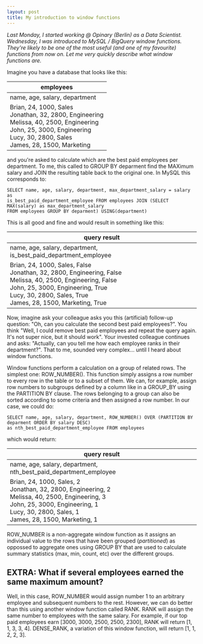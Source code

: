 ```yaml
---
layout: post
title: My introduction to window functions
---
```

*Last Monday, I started working @ Opinary (Berlin) as a Data Scientist. Wednesday, I was introduced
to MySQL / BigQuery window functions. They're likely to be one of the most useful (and one of
my favourite) functions from now on. Let me very quickly describe what window functions are.*

Imagine you have a database that looks like this:

|employees   |
|-------------------    |
|name, age, salary, department |
|Brian, 24, 1000, Sales <br>Jonathan, 32, 2800, Engineering<br>Melissa, 40, 2500, Engineering<br>John, 25, 3000, Engineering<br>Lucy, 30, 2800, Sales<br> James, 28, 1500, Marketing|

and you're asked to calculate which are the best paid employees per department. To me, this called
to GROUP BY deparment find the MAXimum salary and JOIN the resulting table back to the original one.
In MySQL this corresponds to:

```
SELECT name, age, salary, department, max_department_salary = salary as
is_best_paid_department_employee FROM employees JOIN (SELECT MAX(salary) as max_department_salary
FROM employees GROUP BY deparment) USING(department)
```

This is all good and fine and would result in something like this:

|query result|
|-------------------    |
|name, age, salary, department, is_best_paid_department_employee |
|Brian, 24, 1000, Sales, False <br>Jonathan, 32, 2800, Engineering, False <br>Melissa, 40, 2500, Engineering, False <br> John, 25, 3000, Engineering, True<br>Lucy, 30, 2800, Sales, True<br> James, 28, 1500, Marketing, True|

Now, imagine ask your colleague asks you this (artificial) follow-up question: "Oh, can you calculate
the second best paid employees?". You think "Well, I could remove best paid employees and repeat the query again.
It's not super nice, but it should work". Your invested colleague continues and asks:
"Actually, can you tell me how each employee ranks in their department?". That to me, sounded very
complex... until I heard about window functions.

Window functions perform a calculation on a group of related rows. The simplest one: ROW_NUMBER().
This function simply assigns a row number to every row in the table or to a subset of them. We can,
for example, assign row numbers to subgroups defined by a column like in a GROUP_BY using
the PARTITION BY clause. The rows belonging to a group can also be sorted according to some 
criteria and then assigned a row number. In our case, we could do:

```
SELECT name, age, salary, department, ROW_NUMBER() OVER (PARTITION BY deparment ORDER BY salary DESC)
as nth_best_paid_department_employee FROM employees
```

which would return:

|query result|
|-------------------    |
|name, age, salary, department, nth_best_paid_department_employee |
|Brian, 24, 1000, Sales, 2<br>Jonathan, 32, 2800, Engineering, 2<br>Melissa, 40, 2500, Engineering, 3<br>John, 25, 3000, Engineering, 1<br>Lucy, 30, 2800, Sales, 1<br> James, 28, 1500, Marketing, 1|

ROW_NUMBER is a non-aggregate window function as it assigns an individual value to the
rows that have been grouped (_partitioned_) as oppossed to aggregate ones using GROUP BY that are
used to calculate summary statistics (max, min, count, etc) over the different groups.

## EXTRA: What if several employees earned the same maximum amount?
Well, in this case, ROW_NUMBER would assign number 1 to an arbitrary employee and subsequent numbers
to the rest. However, we can do better than this using another window function called RANK. 
RANK will assign the same number to employees with the same salary. For example, if
our top paid employees earn [3000, 3000, 2500, 2500, 2300], RANK will return [1, 1, 3, 3, 4]. DENSE_RANK,
a variation of this window function, will return [1, 1, 2, 2, 3].
